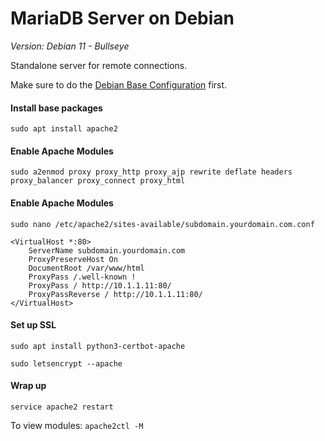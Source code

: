 # MariaDB Server on Debian
*Version: Debian 11 - Bullseye*

Standalone server for remote connections.

Make sure to do the [Debian Base Configuration](https://github.com/Renrek/notes/blob/53442a63853252db4fd410f6985419578d15d8b3/Debian/debian-base-configuration.md#L22) first.

#### Install base packages
```shell
sudo apt install apache2
```
#### Enable Apache Modules
```shell
sudo a2enmod proxy proxy_http proxy_ajp rewrite deflate headers proxy_balancer proxy_connect proxy_html
```

#### Enable Apache Modules
```shell
sudo nano /etc/apache2/sites-available/subdomain.yourdomain.com.conf
```
```
<VirtualHost *:80>
    ServerName subdomain.yourdomain.com
    ProxyPreserveHost On 
    DocumentRoot /var/www/html
    ProxyPass /.well-known !
    ProxyPass / http://10.1.1.11:80/
    ProxyPassReverse / http://10.1.1.11:80/
</VirtualHost>
```
#### Set up SSL
```shell
sudo apt install python3-certbot-apache
```
```shell
sudo letsencrypt --apache
```
#### Wrap up
```
service apache2 restart
```

<!-- load balancing
```
<VirtualHost *:80>
    <Proxy balancer://mycluster>
        BalancerMember http://127.0.0.1:8080
        BalancerMember http://127.0.0.1:8081
    </Proxy>

    ProxyPreserveHost On

    ProxyPass / balancer://mycluster/
    ProxyPassReverse / balancer://mycluster/
</VirtualHost>
``` -->


To view modules: `apache2ctl -M`